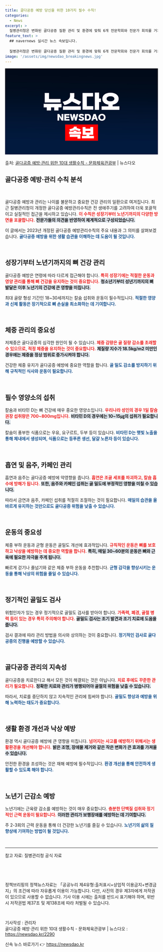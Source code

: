 ```yaml
---
title: 골다공증 예방 당신을 위한 10가지 필수 수칙!
categories:
  - News
excerpt: >
  질병관리청은 변화된 골다공증 질환 관리 및 환경에 맞춰 6개 전문학회와 전문가 회의를 거쳐 13년 제정 이후…
feature_text: >
  ## navernews 실시간 뉴스 속보입니다.

  질병관리청은 변화된 골다공증 질환 관리 및 환경에 맞춰 6개 전문학회와 전문가 회의를 거쳐 13년 제정 이후…
image: '/assets/img/newsdao_breakingnews.jpg'
---
```


![뉴스다오 속보](/assets/img/newsdao_breakingnews.jpg)

<p>출처: <a href="https://newsdao.kr/2290" rel="dofollow">골다공증 예방·관리 위한 10대 생활수칙  - 문화체육관광부</a> | 뉴스다오</p>

<h2 data-ke-size="size26">골다공증 예방·관리 수칙 분석</h2>

<p data-ke-size="size16">&nbsp;</p>

골다공증 예방과 관리는 나이를 불문하고 중요한 건강 관리의 일환으로 여겨집니다. 최근 질병관리청이 개정한 골다공증 예방관리수칙은 전 생애주기를 고려하여 더욱 포괄적이고 실질적인 접근을 제시하고 있습니다. <b><span style="color: #ee2323;">이 수칙은 성장기부터 노년기까지의 다양한 방면을 포괄합니다.</span></b> <b><span style="background-color: #21538527;">전문가들의 의견을 반영하여 체계적으로 구성되었습니다.</span></b> 

이 글에서는 2023년 개정된 골다공증 예방관리수칙의 주요 내용과 그 의미를 살펴보겠습니다. <b><span style="color: #1a5490;">골다공증 예방을 위한 생활 습관을 이해하는 데 도움이 될 것입니다.</span></b>

<p data-ke-size="size16">&nbsp;</p>

<h2 data-ke-size="size26">성장기부터 노년기까지의 뼈 건강 관리</h2>

골다공증 예방은 연령에 따라 다르게 접근해야 합니다. <b><span style="color: #ee2323;">특히 성장기에는 적절한 운동과 영양 관리를 통해 뼈 건강을 유지하는 것이 중요합니다.</span></b> <b><span style="background-color: #21538527;">청소년기부터 성년기까지의 뼈 발달은 이후 노년기의 건강에 큰 영향을 미칩니다.</span></b> 

최대 골량 형성 기간인 18~30세까지는 칼슘 섭취와 운동이 필수적입니다. <b><span style="color: #1a5490;">적절한 영양과 신체 활동은 장기적으로 뼈 손실을 최소화하는 데 기여합니다.</span></b>

<p data-ke-size="size16">&nbsp;</p>

<h2 data-ke-size="size26">체중 관리의 중요성</h2>

저체중은 골다공증의 심각한 원인이 될 수 있습니다. <b><span style="color: #ee2323;">체중 감량은 골 질량 감소를 초래할 수 있으므로, 적정 체중을 유지하는 것이 중요합니다.</span></b> <b><span style="background-color: #21538527;">체질량 지수가 18.5kg/m2 미만인 경우에는 체중을 정상 범위로 증가시켜야 합니다.</span></b> 

건강한 체중 유지가 골다공증 예방에 중요한 역할을 합니다. <b><span style="color: #1a5490;">골 밀도 감소를 방지하기 위해 규칙적인 식사와 운동이 필요합니다.</span></b>

<p data-ke-size="size16">&nbsp;</p>

<h2 data-ke-size="size26">필수 영양소의 섭취</h2>

칼슘과 비타민 D는 뼈 건강에 매우 중요한 영양소입니다. <b><span style="color: #ee2323;">우리나라 성인의 경우 1일 칼슘 권장 섭취량은 700~800mg입니다.</span></b> <b><span style="background-color: #21538527;">비타민 D의 경우에는 10~15㎍의 섭취가 필요합니다.</span></b> 

칼슘이 풍부한 식품으로는 우유, 요구르트, 두부 등이 있습니다. <b><span style="color: #1a5490;">비타민 D는 햇빛 노출을 통해 체내에서 생성되며, 식품으로는 등푸른 생선, 달걀 노른자 등이 있습니다.</span></b>

<p data-ke-size="size16">&nbsp;</p>

<h2 data-ke-size="size26">흡연 및 음주, 카페인 관리</h2>

흡연과 음주는 골다공증 예방에 악영향을 줍니다. <b><span style="color: #ee2323;">흡연은 조골 세포를 파괴하고, 칼슘 흡수에 방해가 됩니다.</span></b> <b><span style="background-color: #21538527;">또한, 음주와 카페인 섭취는 골 밀도에 부정적인 영향을 미칠 수 있습니다.</span></b> 

따라서 금연과 음주, 카페인 섭취를 적절히 조절하는 것이 필요합니다. <b><span style="color: #1a5490;">매일의 습관을 올바르게 유지하는 것만으로도 골다공증 위험을 낮출 수 있습니다.</span></b>

<p data-ke-size="size16">&nbsp;</p>

<h2 data-ke-size="size26">운동의 중요성</h2>

체중 부하 운동과 균형 운동은 골밀도 개선에 효과적입니다. <b><span style="color: #ee2323;">규칙적인 운동은 뼈를 보호하고 낙상을 예방하는 데 중요한 역할을 합니다.</span></b> <b><span style="background-color: #21538527;">특히, 매일 30~60분의 운동은 뼈와 근육에 필요한 자극을 주게 됩니다.</span></b> 

빠르게 걷기나 줄넘기와 같은 체중 부하 운동을 추천합니다. <b><span style="color: #1a5490;">균형 감각을 향상시키는 운동을 통해 낙상의 위험을 줄일 수 있습니다.</span></b>

<p data-ke-size="size16">&nbsp;</p>

<h2 data-ke-size="size26">정기적인 골밀도 검사</h2>

위험인자가 있는 경우 정기적으로 골밀도 검사를 받아야 합니다. <b><span style="color: #ee2323;">가족력, 폐경, 골절 병력 등이 있는 경우 특히 주의해야 합니다.</span></b> <b><span style="background-color: #21538527;">골밀도 검사는 조기 발견과 조기 치료에 도움을 줍니다.</span></b> 

검사 결과에 따라 관리 방법을 의사와 상의하는 것이 중요합니다. <b><span style="color: #1a5490;">정기적인 검사로 골다공증의 진행을 예방할 수 있습니다.</span></b>

<p data-ke-size="size16">&nbsp;</p>

<h2 data-ke-size="size26">골다공증 관리의 지속성</h2>

골다공증을 치료한다고 해서 모든 것이 해결되는 것은 아닙니다. <b><span style="color: #ee2323;">치료 후에도 꾸준한 관리가 필요합니다.</span></b> <b><span style="background-color: #21538527;">정확한 치료와 관리가 병행되어야 골절의 위험을 낮출 수 있습니다.</span></b> 

따라서, 치료를 중단하지 않고 지속적인 관리에 힘써야 합니다. <b><span style="color: #1a5490;">골밀도 향상과 예방을 위해 노력하는 태도가 중요합니다.</span></b>

<p data-ke-size="size16">&nbsp;</p>

<h2 data-ke-size="size26">생활 환경 개선과 낙상 예방</h2>

환경 역시 골다공증 예방에 큰 영향을 미칩니다. <b><span style="color: #ee2323;">넘어지는 사고를 예방하기 위해서는 생활환경을 개선해야 합니다.</span></b> <b><span style="background-color: #21538527;">밝은 조명, 장애물 제거와 같은 작은 변화가 큰 효과를 가져올 수 있습니다.</span></b> 

안전한 환경을 조성하는 것은 재해 예방에 필수적입니다. <b><span style="color: #1a5490;">환경 개선을 통해 안전하게 생활할 수 있도록 해야 합니다.</span></b>

<p data-ke-size="size16">&nbsp;</p>

<h2 data-ke-size="size26">노년기 근감소 예방</h2>

노년기에는 근육량 감소를 예방하는 것이 매우 중요합니다. <b><span style="color: #ee2323;">충분한 단백질 섭취와 정기적인 근력 운동이 필요합니다.</span></b> <b><span style="background-color: #21538527;">이러한 관리가 보행장애를 예방하는 데 기여합니다.</span></b> 

주 2-3회의 근력 운동을 통해 더 건강한 노년기를 즐길 수 있습니다. <b><span style="color: #1a5490;">노년기의 삶의 질 향상에 기여하는 방법이 될 것입니다.</span></b>

<p data-ke-size="size16">&nbsp;</p>

<hr>

<p data-ke-size="size16">참고 자료: 질병관리청 공식 자료</p>
<p data-ke-size="size16">&nbsp;</p>

&nbsp;

<p data-ke-size="size16">정책브리핑의 정책뉴스자료는 「공공누리 제4유형:출처표시+상업적 이용금지+변경금지」의 조건에 따라 자유롭게 이용이 가능합니다. 다만, 사진의 경우 제3자에게 저작권이 있으므로 사용할 수 없습니다. 기사 이용 시에는 출처를 반드시 표기해야 하며, 위반 시 저작권법 제37조 및 제138조에 따라 처벌될 수 있습니다.</p>
<p data-ke-size="size16">&nbsp;</p>

기사작성 : 관리자  
골다공증 예방·관리 위한 10대 생활수칙 - 문화체육관광부 | 뉴스다오  : <a href="https://newsdao.kr/2290">https://newsdao.kr/2290</a> 

신속 뉴스 바로가기 👉 <a href="https://newsdao.kr" rel="dofollow">https://newsdao.kr</a>



